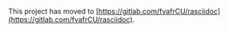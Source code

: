 This project has moved to [https://gitlab.com/fvafrCU/rasciidoc](https://gitlab.com/fvafrCU/rasciidoc).
